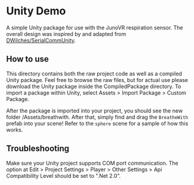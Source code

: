 # Unity Demo
A simple Unity package for use with the JunoVR respiration sensor. The overall design was inspired by and adapted from [DWilches/SerialCommUnity](https://github.com/DWilches/SerialCommUnity).

## How to use
This directory contains both the raw project code as well as a compiled Unity package. Feel free to browse the raw files, but for actual use please download the Unity package inside the CompiledPackage directory. To import a package within Unity, select Assets > Import Package > Custom Package.

After the package is imported into your project, you should see the new folder /Assets/breathwith. After that, simply find and drag the `BreatheWith` prefab into your scene! Refer to the `sphere` scene for a sample of how this works.

## Troubleshooting
Make sure your Unity project supports COM port communication. The option at Edit > Project Settings > Player > Other Settings > Api Compatibility Level should be set to ".Net 2.0".